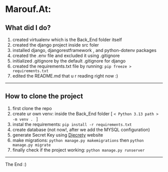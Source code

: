 # Marouf.At:
## What did I do?
1. created virtualenv which is the Back_End folder itself
2. created the django project inside src foler
3. installed django, djangorestframework , and python-dotenv packages
4. created the .env file and excluded it using .gitignore
5. initialized .gitignore by the default .gitignore for django
6. created the requirements.txt file by running: ``` pip freeze > requirements.txt ```
7. edited the README.md that u r reading right now :)
----------------------------
## How to clone the project
1. first clone the repo
2. create ur own venv: inside the Back_End folder [ ```< Python 3.13 path > -m venv . ``` ]
3. instal the requirements: ``` pip install -r requirements.txt ```
4. create database (not now!, after we add the MYSQL configuration)
5. generate Secret Key using [Djecrety](https://djecrety.ir/) website
6. make migrations: ``` python manage.py makemigrations ``` then ``` python manage.py migrate ```
7. finally check if the project working: ``` python manage.py runserver ```
--------------------
The End :)
